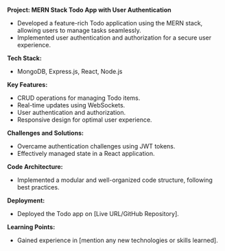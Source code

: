 **Project: MERN Stack Todo App with User Authentication**
- Developed a feature-rich Todo application using the MERN stack, allowing users to manage tasks seamlessly.
- Implemented user authentication and authorization for a secure user experience.

**Tech Stack:**
- MongoDB, Express.js, React, Node.js

**Key Features:**
- CRUD operations for managing Todo items.
- Real-time updates using WebSockets.
- User authentication and authorization.
- Responsive design for optimal user experience.

**Challenges and Solutions:**
- Overcame authentication challenges using JWT tokens.
- Effectively managed state in a React application.

**Code Architecture:**
- Implemented a modular and well-organized code structure, following best practices.

**Deployment:**
- Deployed the Todo app on [Live URL/GitHub Repository].

**Learning Points:**
- Gained experience in [mention any new technologies or skills learned].